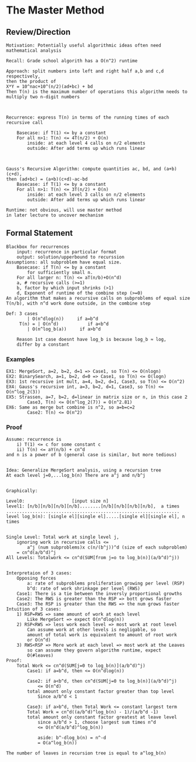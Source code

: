 # The Master Method

## Review/Direction
	Motivation: Potentially useful algorithmic ideas often need mathematical analysis

	Recall: Grade school algorith has a O(n^2) runtime

	Approach: split numbers into left and right half a,b and c,d respectively, 
	then the product of 
	X*Y = 10^nac+10^(n/2)(ad+bc) + bd
	Then T(n) is the maximum number of operations this algorithm needs to 
	multiply two n-digit numbers
	


	Recurrence: express T(n) in terms of the running times of each recursive call

		Basecase: if T(1) <= by a constant
		For all n>1: T(n) <= 4T(n/2) + O(n)
			inside: at each level 4 calls on n/2 elements
			outside: After add terms up which runs linear



	Gauss's Recursive Algorithm: compute quantities ac, bd, and (a+b)(c+d), 
	then (ad+bc) = (a+b)(c+d)-ac-bd
		Basecase: if T(1) <= by a constant
		For all n>1: T(n) <= 3T(n/2) + O(n)
			inside: at each level 3 calls on n/2 elements
			outside: After add terms up which runs linear

	Runtime: not obvious, will use master method
	in later lecture to uncover mechanism

## Formal Statement

	Blackbox for recurrences
		input: recurrence in particular format
		output: solution/upperbound to recurssion
	Assumptions: all subproblem have equal size.
		Basecase: if T(n) <= by a constant
			for sufficiently small n.
		For all larger n: T(n) <= aT(n/b)+O(n^d)
		a, # recursive calls (>=1)
		b, factor by which input shrinks (>1)
		d, Exponent of runtime of the combine step (>=0)
	An algorithm that makes a recursive calls on subproblems of equal size 
	T(n/b), with n^d work done outside, in the combine step
	
	Def: 3 cases
		    | O(n^dlog(n))     if a=b^d
	     T(n) = | O(n^d)           if a<b^d
		    | O(n^log_b(a))     if a>b^d

		Reason 1st case doesnt have log_b is because log_b ≈ log, 
		differ by a constant
### Examples

	EX1: MergeSort, a=2, b=2, d=1 => Case1, so T(n) <= O(nlogn)
	EX2: BinarySearch, a=1, b=2, d=0 => Case1, so T(n) <= O(logn)
	EX3: 1st recursive int mult, a=4, b=2, d=1, Case3, so T(n) <= O(n^2)
	EX4: Gauss's recursive int, a=3, b=2, d=1, Case3, so T(n) <= O(n^log_2(3))
	EX5: Strassen, a=7, b=2, d=linear in matrix size or n, in this case 2
			Case3, T(n) <= O(n^log_2(7)) = O(n^2.81)
	EX6: Same as merge but combine is n^2, so a=b=c=2
			Case2: T(n) <= O(n^2)

### Proof
	
	Assume: recurrence is
		i) T(1) <= c for some constant c
		ii) T(n) <= aY(n/b) + cn^d
	and n is a power of b (general case is similar, but more tedious)
	

	Idea: Generalize MergeSort analysis, using a recursion tree
	At each level j=0,...log_b(n) There are a^j and n/b^j


	Graphically:

	Level0:                  [input size n]
	level1: [n/b][n/b][n/b][n/b]........[n/b][n/b][n/b][n/b],  a times
	..................................................................
	level log_b(n): [single el][single el].....[single el][single el], n times


	Single Level: Total work at single level j, 
		ignoring work in recursive calls <= 
			a^j (num subproblems)x c(n/(b^j))^d (size of each subproblem)
		= cn^d(a/b^d)^j
	All Levels: Totalwork <= cn^d(SUM[from j=o to log_b(n)](a/b^d)^j))


	Interpretaion of 3 cases: 
		Opposing forces
			a: rate of subproblems proliferation growing per level (RSP)
			b^d: rate of work shrinkage per level (RWS)
		Case1: There is a tie between the inversly proportional growths
		Case2: The RWS is greater than the RSP => bott grows faster
		Case3: The RSP is greater than the RWS => the num grows faster
	Intuition of 3 cases:
		1) RSP=RWS => same amount of work at each level
			Like MergeSort => expect O(n^dlog(n)) 
		2) RSP<RWS => less work each level => most work at root level
			Can assume work at other levels is negligable, so 
			amount of total work is equivalent to amount of root work
			or O(n^d)
		3) RWS<RSP => More work at each level => most work at the Leaves 
			so can assume they govern algorithm runtime, expect 
			O(#leaves)
	Proof:
		Total Work <= cn^d(SUM[j=0 to log_b(n)](a/b^d)^j)
			Case1: if a=b^d, then <= O(n^dlog(n)) 

			Case2: if a<b^d, then cn^d(SUM[j=0 to log_b(n)](a/b^d)^j)
				<= O(n^d)
			total amount only constant factor greater than top level
				Since a/b^d < 1

			Case3: if a>b^d, then Total Work <= constant largest term
			Total Work = cn^d((a/b^d)^log_b(n) - 1)/(a/b^d -1)
			total amount only constant factor greatest at leave level
				since a/b^d > 1, choose largest sum times n^d
				<= O(n^d(a/b^d)^log_b(n))

				aside: b^-dlog_b(n) = n^-d
				= O(a^log_b(n))

	The number of leaves in recursion tree is equal to a^log_b(n)







